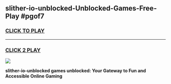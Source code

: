 
## slither-io-unblocked-Unblocked-Games-Free-Play #pgof7
<h3>
<a href="https://us.freeplayer.one?title=slither-io-unblocked&ref=9M">CLICK TO PLAY</a></h3>
<hr>

<h3>
<a href="https://us.freeplayer.one?title=slither-io-unblocked&ref=9M">CLICK 2 PLAY</a>
  
</h3>

<a href="https://us.freeplayer.one?title=slither-io-unblocked&ref=9M"><img src="https://clearcache.store/games.png"></a>


**slither-io-unblocked games unblocked: Your Gateway to Fun and Accessible Online Gaming**
